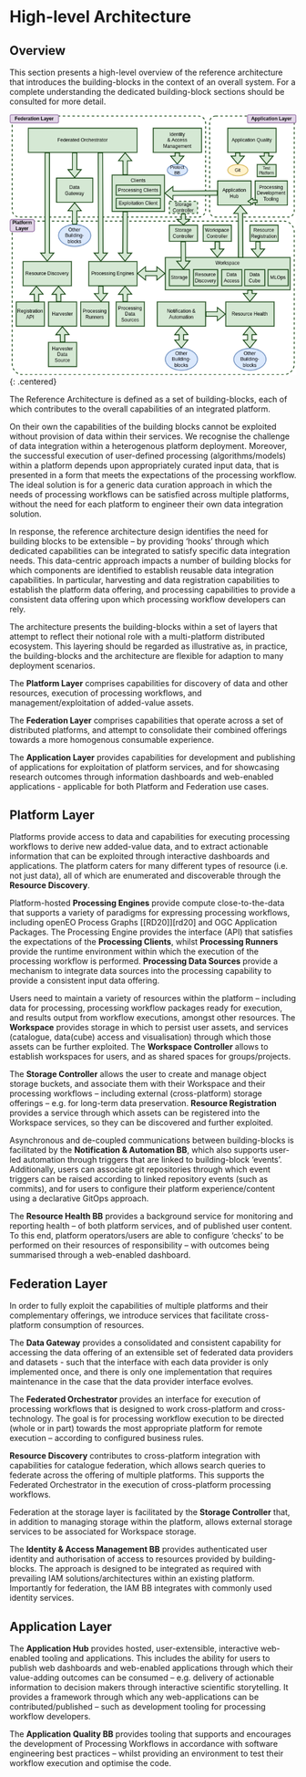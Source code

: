 # High-level Architecture

## Overview

This section presents a high-level overview of the reference architecture that introduces the building-blocks in the context of an overall system. For a complete understanding the dedicated building-block sections should be consulted for more detail.

![Reference Architecture](diagrams/high-level-architecture.drawio.png){: .centered}

The Reference Architecture is defined as a set of building-blocks, each of which contributes to the overall capabilities of an integrated platform.

On their own the capabilities of the building blocks cannot be exploited without provision of data within their services. We recognise the challenge of data integration within a heterogenous platform deployment. Moreover, the successful execution of user-defined processing (algorithms/models) within a platform depends upon appropriately curated input data, that is presented in a form that meets the expectations of the processing workflow. The ideal solution is for a generic data curation approach in which the needs of processing workflows can be satisfied across multiple platforms, without the need for each platform to engineer their own data integration solution.

In response, the reference architecture design identifies the need for building blocks to be extensible – by providing ‘hooks’ through which dedicated capabilities can be integrated to satisfy specific data integration needs. This data-centric approach impacts a number of building blocks for which components are identified to establish reusable data integration capabilities. In particular, harvesting and data registration capabilities to establish the platform data offering, and processing capabilities to provide a consistent data offering upon which processing workflow developers can rely.

The architecture presents the building-blocks within a set of layers that attempt to reflect their notional role with a multi-platform distributed ecosystem. This layering should be regarded as illustrative as, in practice, the building-blocks and the architecture are flexible for adaption to many deployment scenarios.

The **Platform Layer** comprises capabilities for discovery of data and other resources, execution of processing workflows, and management/exploitation of added-value assets.

The **Federation Layer** comprises capabilities that operate across a set of distributed platforms, and attempt to consolidate their combined offerings towards a more homogenous consumable experience.

The **Application Layer** provides capabilities for development and publishing of applications for exploitation of platform services, and for showcasing research outcomes through information dashboards and web-enabled applications - applicable for both Platform and Federation use cases.

## Platform Layer

Platforms provide access to data and capabilities for executing processing workflows to derive new added-value data, and to extract actionable information that can be exploited through interactive dashboards and applications. The platform caters for many different types of resource (i.e. not just data), all of which are enumerated and discoverable through the **Resource Discovery**.

Platform-hosted **Processing Engines** provide compute close-to-the-data that supports a variety of paradigms for expressing processing workflows, including openEO Process Graphs [[RD20]][rd20] and OGC Application Packages. The Processing Engine provides the interface (API) that satisfies the expectations of the **Processing Clients**, whilst **Processing Runners** provide the runtime environment within which the execution of the processing workflow is performed. **Processing Data Sources** provide a mechanism to integrate data sources into the processing capability to provide a consistent input data offering.

Users need to maintain a variety of resources within the platform – including data for processing, processing workflow packages ready for execution, and results output from workflow executions, amongst other resources. The **Workspace** provides storage in which to persist user assets, and services (catalogue, data(cube) access and visualisation) through which those assets can be further exploited. The **Workspace Controller** allows to establish workspaces for users, and as shared spaces for groups/projects.

The **Storage Controller** allows the user to create and manage object storage buckets, and associate them with their Workspace and their processing workflows – including external (cross-platform) storage offerings – e.g. for long-term data preservation. **Resource Registration** provides a service through which assets can be registered into the Workspace services, so they can be discovered and further exploited.

Asynchronous and de-coupled communications between building-blocks is facilitated by the **Notification & Automation BB**, which also supports user-led automation through triggers that are linked to building-block ‘events’. Additionally, users can associate git repositories through which event triggers can be raised according to linked repository events (such as commits), and for users to configure their platform experience/content using a declarative GitOps approach.

The **Resource Health BB** provides a background service for monitoring and reporting health – of both platform services, and of published user content. To this end, platform operators/users are able to configure ‘checks’ to be performed on their resources of responsibility – with outcomes being summarised through a web-enabled dashboard.

## Federation Layer

In order to fully exploit the capabilities of multiple platforms and their complementary offerings, we introduce services that facilitate cross-platform consumption of resources.

The **Data Gateway** provides a consolidated and consistent capability for accessing the data offering of an extensible set of federated data providers and datasets - such that the interface with each data provider is only implemented once, and there is only one implementation that requires maintenance in the case that the data provider interface evolves.

The **Federated Orchestrator** provides an interface for execution of processing workflows that is designed to work cross-platform and cross-technology. The goal is for processing workflow execution to be directed (whole or in part) towards the most appropriate platform for remote execution – according to configured business rules.

**Resource Discovery** contributes to cross-platform integration with capabilities for catalogue federation, which allows search queries to federate across the offering of multiple platforms. This supports the Federated Orchestrator in the execution of cross-platform processing workflows.

Federation at the storage layer is facilitated by the **Storage Controller** that, in addition to managing storage within the platform, allows external storage services to be associated for Workspace storage.

The **Identity & Access Management BB** provides authenticated user identity and authorisation of access to resources provided by building-blocks. The approach is designed to be integrated as required with prevailing IAM solutions/architectures within an existing platform. Importantly for federation, the IAM BB integrates with commonly used identity services.

## Application Layer

The **Application Hub** provides hosted, user-extensible, interactive web-enabled tooling and applications. This includes the ability for users to publish web dashboards and web-enabled applications through which their value-adding outcomes can be consumed – e.g. delivery of actionable information to decision makers through interactive scientific storytelling. It provides a framework through which any web-applications can be contributed/published – such as development tooling for processing workflow developers.

The **Application Quality BB** provides tooling that supports and encourages the development of Processing Workflows in accordance with software engineering best practices – whilst providing an environment to test their workflow execution and optimise the code.
